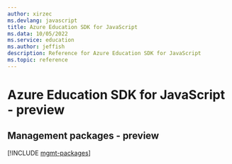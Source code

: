 ```yaml
---
author: xirzec
ms.devlang: javascript
title: Azure Education SDK for JavaScript
ms.data: 10/05/2022
ms.service: education
ms.author: jeffish
description: Reference for Azure Education SDK for JavaScript
ms.topic: reference
---
```

# Azure Education SDK for JavaScript - preview

## Management packages - preview
[!INCLUDE [mgmt-packages](education-mgmt-index.md)]